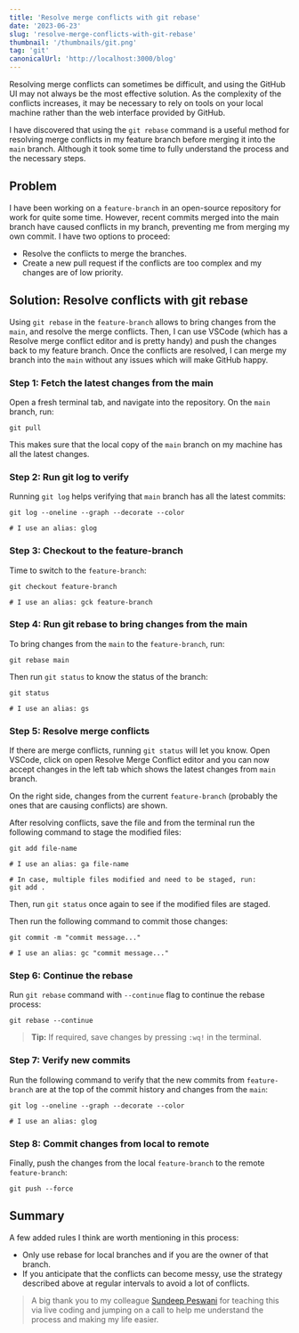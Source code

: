 ```yaml
---
title: 'Resolve merge conflicts with git rebase'
date: '2023-06-23'
slug: 'resolve-merge-conflicts-with-git-rebase'
thumbnail: '/thumbnails/git.png'
tag: 'git'
canonicalUrl: 'http://localhost:3000/blog'
---
```


Resolving merge conflicts can sometimes be difficult, and using the GitHub UI may not always be the most effective solution. As the complexity of the conflicts increases, it may be necessary to rely on tools on your local machine rather than the web interface provided by GitHub.

I have discovered that using the `git rebase` command is a useful method for resolving merge conflicts in my feature branch before merging it into the `main` branch. Although it took some time to fully understand the process and the necessary steps.

## Problem

I have been working on a `feature-branch` in an open-source repository for work for quite some time. However, recent commits merged into the main branch have caused conflicts in my branch, preventing me from merging my own commit. I have two options to proceed:

- Resolve the conflicts to merge the branches.
- Create a new pull request if the conflicts are too complex and my changes are of low priority.

## Solution: Resolve conflicts with git rebase

Using `git rebase` in the `feature-branch` allows to bring changes from the `main`, and resolve the merge conflicts. Then, I can use VSCode (which has a Resolve merge conflict editor and is pretty handy) and push the changes back to my feature branch. Once the conflicts are resolved, I can merge my branch into the `main` without any issues which will make GitHub happy.

### Step 1: Fetch the latest changes from the main

Open a fresh terminal tab, and navigate into the repository. On the `main` branch, run:

```shell
git pull
```

This makes sure that the local copy of the `main` branch on my machine has all the latest changes.

### Step 2: Run git log to verify

Running `git log` helps verifying that `main` branch has all the latest commits:

```shell
git log --oneline --graph --decorate --color

# I use an alias: glog
```

### Step 3: Checkout to the feature-branch

Time to switch to the `feature-branch`:

```shell
git checkout feature-branch

# I use an alias: gck feature-branch
```

### Step 4: Run git rebase to bring changes from the main

To bring changes from the `main` to the `feature-branch`, run:

```shell
git rebase main
```

Then run `git status` to know the status of the branch:

```shell
git status

# I use an alias: gs
```

### Step 5: Resolve merge conflicts

If there are merge conflicts, running `git status` will let you know. Open VSCode, click on open Resolve Merge Conflict editor and you can now accept changes in the left tab which shows the latest changes from `main` branch.

On the right side, changes from the current `feature-branch` (probably the ones that are causing conflicts) are shown.

After resolving conflicts, save the file and from the terminal run the following command to stage the modified files:

```shell
git add file-name

# I use an alias: ga file-name

# In case, multiple files modified and need to be staged, run:
git add .
```

Then, run `git status` once again to see if the modified files are staged.

Then run the following command to commit those changes:

```shell
git commit -m "commit message..."

# I use an alias: gc "commit message..."
```

### Step 6: Continue the rebase

Run `git rebase` command with `--continue` flag to continue the rebase process:

```shell
git rebase --continue
```

> **Tip:** If required, save changes by pressing `:wq!` in the terminal.

### Step 7: Verify new commits

Run the following command to verify that the new commits from `feature-branch` are at the top of the commit history and changes from the `main`:

```shell
git log --oneline --graph --decorate --color

# I use an alias: glog
```

### Step 8: Commit changes from local to remote

Finally, push the changes from the local `feature-branch` to the remote `feature-branch`:

```shell
git push --force
```

## Summary

A few added rules I think are worth mentioning in this process:

- Only use rebase for local branches and if you are the owner of that branch.
- If you anticipate that the conflicts can become messy, use the strategy described above at regular intervals to avoid a lot of conflicts.

> A big thank you to my colleague [Sundeep Peswani](https://www.sundeeppeswani.com/) for teaching this via live coding and jumping on a call to help me understand the process and making my life easier.
